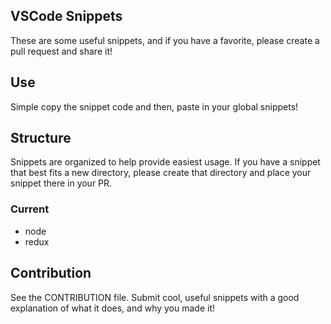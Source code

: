 ## VSCode Snippets

These are some useful snippets, and if you have a favorite, please create a pull request and share it!

## Use

Simple copy the snippet code and then, paste in your global snippets!

## Structure

Snippets are organized to help provide easiest usage. If you have a snippet that best fits a new directory, please create that directory and place your snippet there in your PR.

### Current

- node
- redux

## Contribution

See the CONTRIBUTION file. Submit cool, useful snippets with a good explanation of what it does, and why you made it!
